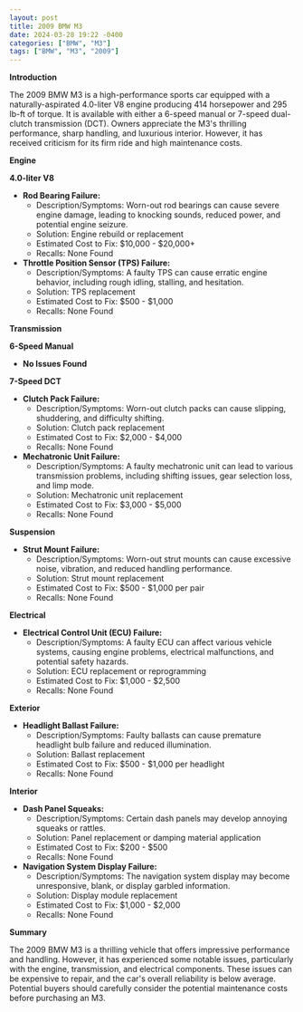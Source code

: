 ```yaml
---
layout: post
title: 2009 BMW M3
date: 2024-03-28 19:22 -0400
categories: ["BMW", "M3"]
tags: ["BMW", "M3", "2009"]
---
```

**Introduction**

The 2009 BMW M3 is a high-performance sports car equipped with a naturally-aspirated 4.0-liter V8 engine producing 414 horsepower and 295 lb-ft of torque. It is available with either a 6-speed manual or 7-speed dual-clutch transmission (DCT). Owners appreciate the M3's thrilling performance, sharp handling, and luxurious interior. However, it has received criticism for its firm ride and high maintenance costs.

**Engine**

**4.0-liter V8**

* **Rod Bearing Failure:**
    * Description/Symptoms: Worn-out rod bearings can cause severe engine damage, leading to knocking sounds, reduced power, and potential engine seizure.
    * Solution: Engine rebuild or replacement
    * Estimated Cost to Fix: $10,000 - $20,000+
    * Recalls: None Found
* **Throttle Position Sensor (TPS) Failure:**
    * Description/Symptoms: A faulty TPS can cause erratic engine behavior, including rough idling, stalling, and hesitation.
    * Solution: TPS replacement
    * Estimated Cost to Fix: $500 - $1,000
    * Recalls: None Found

**Transmission**

**6-Speed Manual**

* **No Issues Found**

**7-Speed DCT**

* **Clutch Pack Failure:**
    * Description/Symptoms: Worn-out clutch packs can cause slipping, shuddering, and difficulty shifting.
    * Solution: Clutch pack replacement
    * Estimated Cost to Fix: $2,000 - $4,000
    * Recalls: None Found
* **Mechatronic Unit Failure:**
    * Description/Symptoms: A faulty mechatronic unit can lead to various transmission problems, including shifting issues, gear selection loss, and limp mode.
    * Solution: Mechatronic unit replacement
    * Estimated Cost to Fix: $3,000 - $5,000
    * Recalls: None Found

**Suspension**

* **Strut Mount Failure:**
    * Description/Symptoms: Worn-out strut mounts can cause excessive noise, vibration, and reduced handling performance.
    * Solution: Strut mount replacement
    * Estimated Cost to Fix: $500 - $1,000 per pair
    * Recalls: None Found

**Electrical**

* **Electrical Control Unit (ECU) Failure:**
    * Description/Symptoms: A faulty ECU can affect various vehicle systems, causing engine problems, electrical malfunctions, and potential safety hazards.
    * Solution: ECU replacement or reprogramming
    * Estimated Cost to Fix: $1,000 - $2,500
    * Recalls: None Found

**Exterior**

* **Headlight Ballast Failure:**
    * Description/Symptoms: Faulty ballasts can cause premature headlight bulb failure and reduced illumination.
    * Solution: Ballast replacement
    * Estimated Cost to Fix: $500 - $1,000 per headlight
    * Recalls: None Found

**Interior**

* **Dash Panel Squeaks:**
    * Description/Symptoms: Certain dash panels may develop annoying squeaks or rattles.
    * Solution: Panel replacement or damping material application
    * Estimated Cost to Fix: $200 - $500
    * Recalls: None Found
* **Navigation System Display Failure:**
    * Description/Symptoms: The navigation system display may become unresponsive, blank, or display garbled information.
    * Solution: Display module replacement
    * Estimated Cost to Fix: $1,000 - $2,000
    * Recalls: None Found

**Summary**

The 2009 BMW M3 is a thrilling vehicle that offers impressive performance and handling. However, it has experienced some notable issues, particularly with the engine, transmission, and electrical components. These issues can be expensive to repair, and the car's overall reliability is below average. Potential buyers should carefully consider the potential maintenance costs before purchasing an M3.
